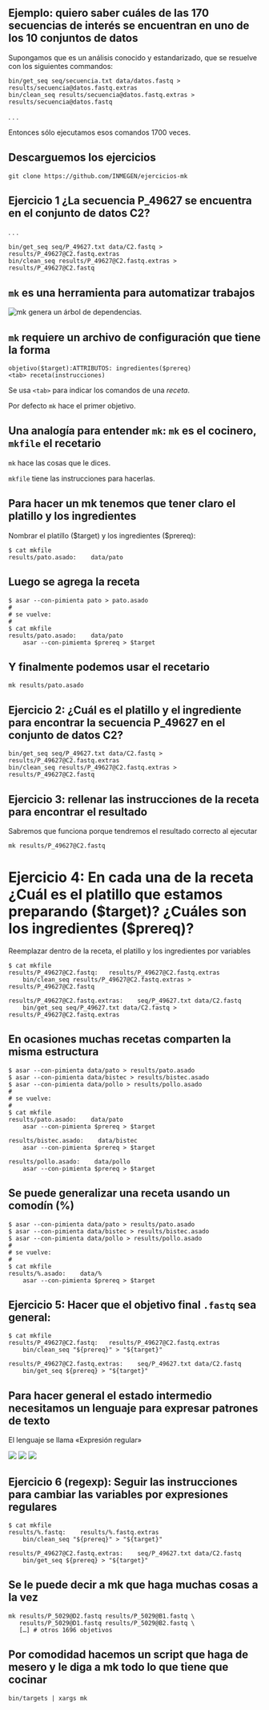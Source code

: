 ## Ejemplo: quiero saber cuáles de las 170 secuencias de interés se encuentran en uno de los 10 conjuntos de datos

Supongamos que es un análisis conocido y estandarizado, que se resuelve
con los siguientes
    commandos:

    bin/get_seq seq/secuencia.txt data/datos.fastq > results/secuencia@datos.fastq.extras
    bin/clean_seq results/secuencia@datos.fastq.extras > results/secuencia@datos.fastq

. . .

Entonces sólo ejecutamos esos comandos 1700
veces.

## Descarguemos los ejercicios

    git clone https://github.com/INMEGEN/ejercicios-mk

## Ejercicio 1 ¿La secuencia P\_49627 se encuentra en el conjunto de datos C2?

. .
    .

    bin/get_seq seq/P_49627.txt data/C2.fastq > results/P_49627@C2.fastq.extras
    bin/clean_seq results/P_49627@C2.fastq.extras > results/P_49627@C2.fastq

## `mk` es una herramienta para automatizar trabajos

![`mk` genera un árbol de dependencias.](../imagenes/mk-tree.png)

## `mk` requiere un archivo de configuración que tiene la forma

`objetivo($target):ATTRIBUTOS: ingredientes($prereq)`  
`<tab> receta(instrucciones)`

Se usa `<tab>` para indicar los comandos de una *receta*.

Por defecto `mk` hace el primer
objetivo.

## Una analogía para entender `mk`: `mk` es el cocinero, `mkfile` el recetario

`mk` hace las cosas que le dices.

`mkfile` tiene las instrucciones para
hacerlas.

## Para hacer un mk tenemos que tener claro el platillo y los ingredientes

Nombrar el platillo (\$target) y los ingredientes (\$prereq):

    $ cat mkfile
    results/pato.asado:    data/pato

## Luego se agrega la receta

    $ asar --con-pimienta pato > pato.asado
    #
    # se vuelve:
    #
    $ cat mkfile
    results/pato.asado:    data/pato
        asar --con-pimiemta $prereq > $target

## Y finalmente podemos usar el recetario

    mk results/pato.asado

## Ejercicio 2: ¿Cuál es el platillo y el ingrediente para encontrar la secuencia P\_49627 en el conjunto de datos C2?

    bin/get_seq seq/P_49627.txt data/C2.fastq > results/P_49627@C2.fastq.extras
    bin/clean_seq results/P_49627@C2.fastq.extras > results/P_49627@C2.fastq

<!--
```
$ cat mkfile
results/P_49627@C2.fastq:   results/P_49627@C2.fastq.extras

results/P_49627@C2.fastq.extras:    seq/P_49627.txt data/C2.fastq
```
-->

## Ejercicio 3: rellenar las instrucciones de la receta para encontrar el resultado

Sabremos que funciona porque tendremos el resultado correcto al
ejecutar

    mk results/P_49627@C2.fastq

# Ejercicio 4: En cada una de la receta ¿Cuál es el platillo que estamos preparando (\$target)? ¿Cuáles son los ingredientes (\$prereq)?

Reemplazar dentro de la receta, el platillo y los ingredientes por
variables

    $ cat mkfile
    results/P_49627@C2.fastq:   results/P_49627@C2.fastq.extras
        bin/clean_seq results/P_49627@C2.fastq.extras > results/P_49627@C2.fastq
    
    results/P_49627@C2.fastq.extras:    seq/P_49627.txt data/C2.fastq
        bin/get_seq seq/P_49627.txt data/C2.fastq > results/P_49627@C2.fastq.extras

## En ocasiones muchas recetas comparten la misma estructura

    $ asar --con-pimienta data/pato > results/pato.asado
    $ asar --con-pimienta data/bistec > results/bistec.asado
    $ asar --con-pimienta data/pollo > results/pollo.asado
    #
    # se vuelve:
    #
    $ cat mkfile
    results/pato.asado:    data/pato
        asar --con-pimienta $prereq > $target
    
    results/bistec.asado:    data/bistec
        asar --con-pimienta $prereq > $target
    
    results/pollo.asado:    data/pollo
        asar --con-pimienta $prereq > $target

## Se puede generalizar una receta usando un comodín (%)

    $ asar --con-pimienta data/pato > results/pato.asado
    $ asar --con-pimienta data/bistec > results/bistec.asado
    $ asar --con-pimienta data/pollo > results/pollo.asado
    #
    # se vuelve:
    #
    $ cat mkfile
    results/%.asado:    data/%
        asar --con-pimienta $prereq > $target

## Ejercicio 5: Hacer que el objetivo final `.fastq` sea general:

    $ cat mkfile
    results/P_49627@C2.fastq:   results/P_49627@C2.fastq.extras
        bin/clean_seq "${prereq}" > "${target}"
    
    results/P_49627@C2.fastq.extras:    seq/P_49627.txt data/C2.fastq
        bin/get_seq ${prereq} > "${target}"

## Para hacer general el estado intermedio necesitamos un lenguaje para expresar patrones de texto

El lenguaje se llama «Expresión regular»

![](../imagenes/regexp_1.png) ![](../imagenes/regexp_2.png)
![](../imagenes/regexp_3.png)

## Ejercicio 6 (regexp): Seguir las instrucciones para cambiar las variables por expresiones regulares

    $ cat mkfile
    results/%.fastq:    results/%.fastq.extras
        bin/clean_seq "${prereq}" > "${target}"
    
    results/P_49627@C2.fastq.extras:    seq/P_49627.txt data/C2.fastq
        bin/get_seq ${prereq} > "${target}"

## Se le puede decir a mk que haga muchas cosas a la vez

    mk results/P_5029@D2.fastq results/P_5029@B1.fastq \
       results/P_5029@D1.fastq results/P_5029@B2.fastq \
       […] # otros 1696 objetivos

## Por comodidad hacemos un script que haga de mesero y le diga a mk todo lo que tiene que cocinar

    bin/targets | xargs mk
